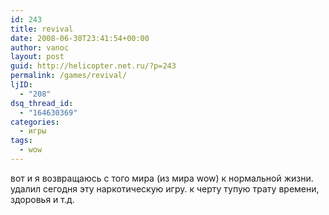```yaml
---
id: 243
title: revival
date: 2008-06-30T23:41:54+00:00
author: vanoc
layout: post
guid: http://helicopter.net.ru/?p=243
permalink: /games/revival/
ljID:
  - "208"
dsq_thread_id:
  - "164630369"
categories:
  - игры
tags:
  - wow
---
```

вот и я возвращаюсь с того мира (из мира wow) к нормальной жизни. удалил сегодня эту наркотическую игру. к черту тупую трату времени, здоровья и т.д.